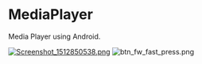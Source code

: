 # MediaPlayer

Media Player using Android.

[![Screenshot_1512850538.png](https://s18.postimg.org/d7jsun4eh/Screenshot_1512850538.png)](https://postimg.org/image/b2zftk2rp/)
![btn_fw_fast_press.png](https://raw.githubusercontent.com/Media_Player/app/src/main/res/drawable/btn_fw_fast_press.png)
